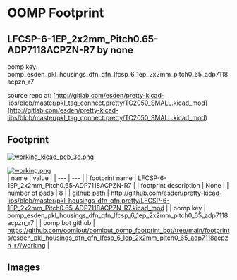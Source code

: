 # OOMP Footprint  
## LFCSP-6-1EP_2x2mm_Pitch0.65-ADP7118ACPZN-R7  by none  
  
oomp key: oomp_esden_pkl_housings_dfn_qfn_lfcsp_6_1ep_2x2mm_pitch0_65_adp7118acpzn_r7  
  
source repo at: [http://gitlab.com/esden/pretty-kicad-libs/blob/master/pkl_tag_connect.pretty/TC2050_SMALL.kicad_mod](http://gitlab.com/esden/pretty-kicad-libs/blob/master/pkl_tag_connect.pretty/TC2050_SMALL.kicad_mod)  
## Footprint  
  
[![working_kicad_pcb_3d.png](working_kicad_pcb_3d_600.png)](working_kicad_pcb_3d.png)  
  
[![working.png](working_600.png)](working.png)  
| name | value | 
| --- | --- | 
| footprint name | LFCSP-6-1EP_2x2mm_Pitch0.65-ADP7118ACPZN-R7 | 
| footprint description | None | 
| number of pads | 8 | 
| github path | http://github.com/esden/pretty-kicad-libs/blob/master/pkl_housings_dfn_qfn.pretty/LFCSP-6-1EP_2x2mm_Pitch0.65-ADP7118ACPZN-R7.kicad_mod | 
| oomp key | oomp_esden_pkl_housings_dfn_qfn_lfcsp_6_1ep_2x2mm_pitch0_65_adp7118acpzn_r7 | 
| oomp bot github | https://github.com/oomlout/oomlout_oomp_footprint_bot/tree/main/footprints/esden_pkl_housings_dfn_qfn_lfcsp_6_1ep_2x2mm_pitch0_65_adp7118acpzn_r7/working | 
## Images  
